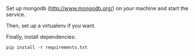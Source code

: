 Set up mongodb (http://www.mongodb.org/) on your machine and start the service.

Then, set up a virtualenv if you want.

Finally, install dependencies:

    pip install -r requirements.txt
